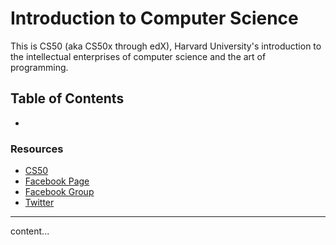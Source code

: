 # Introduction to Computer Science

This is CS50 (aka CS50x through edX), Harvard University's introduction to the intellectual enterprises of computer science and the art of programming.

## Table of Contents

- []()

### Resources

- [CS50](https://www.edx.org/course/introduction-computer-science-harvardx-cs50x)
- [Facebook Page](https://www.facebook.com/cs50)
- [Facebook Group](https://www.facebook.com/groups/cs50)
- [Twitter](https://twitter.com/cs50)

---

content...
